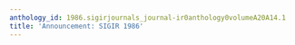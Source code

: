 ```yaml
---
anthology_id: 1986.sigirjournals_journal-ir0anthology0volumeA20A14.1
title: 'Announcement: SIGIR 1986'
---
```

